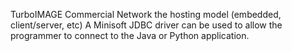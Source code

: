 TurboIMAGE
Commercial
Network
the hosting model (embedded, client/server, etc)
A Minisoft JDBC driver can be used to allow the programmer to connect to the Java or Python application. 
